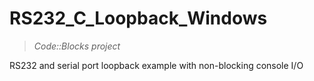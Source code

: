 # RS232_C_Loopback_Windows

> *Code::Blocks project*

RS232 and serial port loopback example with non-blocking console I/O
